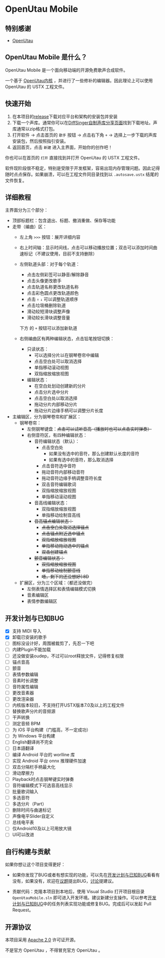 # OpenUtau Mobile

## 特别感谢

- [OpenUtau](https://github.com/stakira/OpenUtau)

## OpenUtau Mobile 是什么？

OpenUtau Mobile 是一个面向移动端的开源免费歌声合成软件。

一个基于 [OpenUtau内核](https://github.com/stakira/OpenUtau/tree/master/OpenUtau.Core) ，并进行了一些修补的编辑器。因此理论上可以使用 OpenUtau 的 USTX 工程文件。
## 快速开始

1. 在本项目的[release](https://github.com/vocoder712/OpenUtauMobile/release)下载对应平台和架构的安装包并安装
2. 下载一个声库。通常你可以在[DiffSinger自制声库分享页面](https://docs.qq.com/sheet/DQXNDY0pPaEpOc3JN?tab=BB08J2)找到下载地址。声库通常以zip格式打包。
3. 打开软件 → 点击首页的 `歌手` 按钮 → 点击右下角 `+` → 选择上一步下载的声库安装包，然后按照指引安装。
4. 返回首页，点击 `新建` 进入主界面，开始你的创作吧！

你也可以在首页的 `打开` 直接找到并打开 OpenUtau 的 USTX 工程文件。

软件现阶段很不稳定，特别是受限于开发框架，容易出现内存管理问题。因此记得随时点点保存。如果崩溃，可以在工程文件同目录找到以 `.autosave.ustx` 结尾的文件恢复。

## 详细教程

主界面分为三个部分：

- 顶部标题栏：包含退出、标题、撤消重做、保存等功能
- 走带（编曲）区：
	- 左上角 `>>>` 按钮：展开详细内容
	- 右上时间轴：显示时间线，点击可以移动播放位置；双击可以添加时间曲速标记（不建议使用，目前不支持删除）
	- 左侧轨道头部：对于每个轨道：
		- 点击左侧彩签可以静音/解除静音
		- 点击头像更改歌手
		- 点击轨道名称更改轨道名称
		- 点击彩色圆点更改轨道颜色
		- 点击 `↑` `↓` 可以调整轨道顺序
		- 点击垃圾桶删除轨道
		- 滑动较短滑块调整声像
		- 滑动较长滑块调整音量
		
		下方 的 `+` 按钮可以添加新轨道
	- 右侧编曲区有两种编辑状态，点击铅笔按钮切换：
		- 只读状态：
			- 可以选择分片以在钢琴卷帘中编辑
			- 点击空白处可以取消选择
			- 单指移动滚动视图
			- 双指缩放缩放视图
		- 编辑状态：
			- 在空白处划动创建新的分片
			- 点击分片选中分片
			- 点击空白处以取消选择
			- 拖动分片内部移动分片
			- 拖动分片边缘手柄可以调整分片长度
- 主编辑区，分为钢琴卷帘和扩展区：
	- 钢琴卷帘：
		- 左侧钢琴键盘：~~点击可以试听音高（播放时也可以点击实时弹奏）~~
		- 右侧音符区，有四种编辑状态：
			- 音符编辑状态（默认）：
				- 点击空白处
					- 如果没有选中的音符，那么创建默认长度的音符
					- 如果有选中的音符，那么取消选择
				- 点击音符选中音符
				- 拖动音符内部移动音符
				- 拖动音符边缘手柄调整音符长度
				- 双击音符编辑歌词
				- 双指缩放缩放视图
				- 单指移动滚动视图
			- 音高线编辑状态：
				- 双指缩放缩放视图
				- 单指移动绘制音高线
			- ~~音高锚点编辑状态：~~
				- ~~点击空白处取消选择锚点~~
				- ~~点击锚点附近选中锚点~~
				- ~~双指缩放缩放视图~~
				- ~~单指移动拖动选中的锚点~~
				- ~~双击创建锚点~~
			- ~~颤音编辑状态：~~
				- ~~双指缩放缩放视图~~
				- ~~单指移动绘制颤音线~~
				- ~~唔，剩下的还没想好(:8D~~
	- 扩展区，分为三个区域：（都还没做完）
		- 左侧表情选择区和表情编辑模式切换
		- 音素编辑区
		- 表情参数编辑区

## 开发计划与已知BUG

- [x] 支持 MIDI 导入
- [x] 卸载已安装的歌手
- [ ] 图标没设计好，周围被裁剪了，先忍一下吧
- [ ] 内建Plugin不能加载
- [ ] 还没做安装oudep，不过可以root释放文件，记得修复权限
- [ ] 锚点音高
- [ ] 颤音
- [ ] 表情参数编辑
- [ ] 音素时长调整
- [ ] 音符属性编辑
- [ ] 更改音素器
- [ ] 更改渲染器
- [ ] 内核版本较旧，不支持打开USTX版本7.0及以上的工程文件
- [ ] 替换歌声分片的音频源
- [ ] 干声转换
- [ ] 测定音频 BPM
- [ ] 为 iOS 平台构建（门槛高，不一定成功）
- [ ] 为 Windows 平台构建
- [ ] English翻译尚不完全
- [ ] 日本語翻译
- [ ] 编译 Android 平台的 worlline 库
- [ ] 实现 Android 平台 onnx 推理硬件加速
- [ ] 双击分隔栏手柄最大化
- [ ] 滑动摩擦力
- [ ] Playback时点击钢琴键实时弹奏
- [ ] 音符编辑模式下可选音高线显示
- [ ] 批量歌词输入
- [ ] 多选音符
- [ ] 多选分片（Part）
- [ ] 删除时间与曲速标记
- [ ] 声像电平Slider自定义
- [ ] 总线电平表
- [ ] 仅Android10及以上可用放大镜
- [ ] UI可以改进

## 自行构建与贡献

如果你想让这个项目变得更好：

- 如果你发现了BUG或者有想实现的功能，可以先在[开发计划与已知BUG](#开发计划与已知BUG)看看有没有，如果没有，欢迎在[议题](https://github.com/vocoder712/OpenUtauMobile/issues)提出BUG，[讨论](https://github.com/vocoder712/OpenUtauMobile/discussion)提建议。

- 贡献代码：克隆本项目到本地后，使用 Visual Studio 打开项目根目录 `OpenUtauMobile.sln` 即可进入开发环境。建议新建分支操作。可以参考[开发计划与已知BUG](#开发计划与已知BUG)中的任务列表实现功能或修复BUG。完成后可以发起 Pull Request。

## 开源协议

本项目采用 [Apache 2.0](./LICENSE.txt) 许可证开源。

不是官方 OpenUtau ，不得冒充官方 OpenUtau 。
